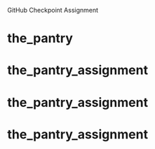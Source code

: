 GitHub Checkpoint Assignment
# the_pantry
# the_pantry_assignment
# the_pantry_assignment
# the_pantry_assignment
